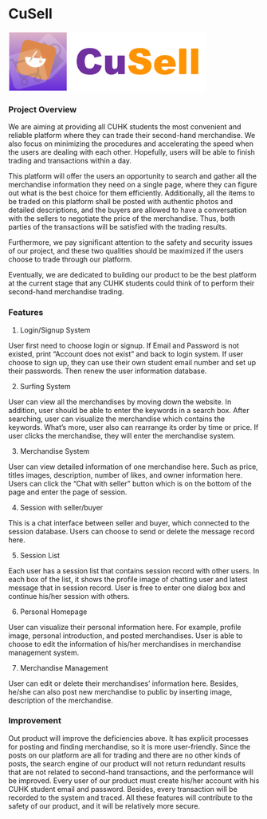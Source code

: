 # CuSell

<div>
<img src="./static/pic/Icon.png" height=120>
<img src="./static/pic/CuSell.png" height=120>
</div>

### Project Overview

We are aiming at providing all CUHK students the most convenient and reliable platform where they can trade their second-hand merchandise. We also focus on minimizing the procedures and accelerating the speed when the users are dealing with each other. Hopefully, users will be able to finish trading and transactions within a day.

This platform will offer the users an opportunity to search and gather all the merchandise information they need on a single page, where they can figure out what is the best choice for them efficiently. Additionally, all the items to be traded on this platform shall be posted with authentic photos and detailed descriptions, and the buyers are allowed to have a conversation with the sellers to negotiate the price of the merchandise. Thus, both parties of the transactions will be satisfied with the trading results.

Furthermore, we pay significant attention to the safety and security issues of our project, and these two qualities should be maximized if the users choose to trade through our platform.

Eventually, we are dedicated to building our product to be the best platform at the current stage that any CUHK students could think of to perform their second-hand merchandise trading.

### Features

1. Login/Signup System

User first need to choose login or signup. If Email and Password is not existed, print “Account does not exist” and back to login system. If user choose to sign up, they can use their own student email number and set up their passwords. Then renew the user information database.

2. Surfing System

User can view all the merchandises by moving down the website. In addition, user should be able to enter the keywords in a search box. After searching, user can visualize the merchandise which contains the keywords. What’s more, user also can rearrange its order by time or price. If user clicks the merchandise, they will enter the merchandise system.

3. Merchandise System

User can view detailed information of one merchandise here. Such as price, titles images, description, number of likes, and owner information here. Users can click the “Chat with seller” button which is on the bottom of the page and enter the page of session.

4. Session with seller/buyer

This is a chat interface between seller and buyer, which connected to the session database. Users can choose to send or delete the message record here.

5. Session List

Each user has a session list that contains session record with other users. In each box of the list, it shows the profile image of chatting user and latest message that in session record. User is free to enter one dialog box and continue his/her session with others.

6. Personal Homepage

User can visualize their personal information here. For example, profile image, personal introduction, and posted merchandises. User is able to choose to edit the information of his/her merchandises in merchandise management system.

7. Merchandise Management

User can edit or delete their merchandises’ information here. Besides, he/she can also post new merchandise to public by inserting image, description of the merchandise.

### Improvement

Out product will improve the deficiencies above. It has explicit processes for posting and finding merchandise, so it is more user-friendly. Since the posts on our platform are all for trading and there are no other kinds of posts, the search engine of our product will not return redundant results that are not related to second-hand transactions, and the performance will be improved. Every user of our product must create his/her account with his CUHK student email and password. Besides, every transaction will be recorded to the system and traced. All these features will contribute to the safety of our product, and it will be relatively more secure.
